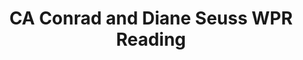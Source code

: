 ---
layout: manifest
title: CA Conrad and Diane Seuss WPR Reading
manifest_name: ca-conrad-and-diane-seuss-wpr-reading

---